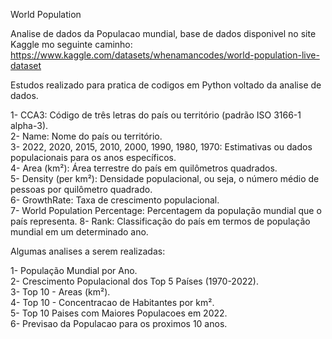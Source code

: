World Population

Analise de dados da Populacao mundial, base de dados disponivel no site Kaggle mo seguinte caminho: https://www.kaggle.com/datasets/whenamancodes/world-population-live-dataset

Estudos realizado para pratica de codigos em Python voltado da analise de dados.

1- CCA3: Código de três letras do país ou território (padrão ISO 3166-1 alpha-3).<br>
2- Name: Nome do país ou território.<br>
3- 2022, 2020, 2015, 2010, 2000, 1990, 1980, 1970: Estimativas ou dados populacionais para os anos específicos.<br>
4- Area (km²): Área terrestre do país em quilômetros quadrados.<br>
5- Density (per km²): Densidade populacional, ou seja, o número médio de pessoas por quilômetro quadrado.<br>
6- GrowthRate: Taxa de crescimento populacional.<br>
7- World Population Percentage: Percentagem da população mundial que o país representa.
8- Rank: Classificação do país em termos de população mundial em um determinado ano.


Algumas analises a serem realizadas:

1- População Mundial por Ano.<br>
2- Crescimento Populacional dos Top 5 Países (1970-2022).<br>
3- Top 10 - Areas (km²).<br>
4- Top 10 - Concentracao de Habitantes por km².<br>
5- Top 10 Paises com Maiores Populacoes em 2022.<br>
6- Previsao da Populacao para os proximos 10 anos.<br>
